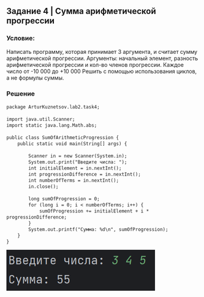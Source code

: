 ## Задание 4 | Сумма арифметической прогрессии
### Условие:
Написать программу, которая принимает 3 аргумента, и считает сумму арифметической прогрессии.
Аргументы: начальный элемент, разность арифметической прогрессии и кол-во членов прогрессии. Каждое число от -10 000 до +10 000
Решить с помощью использования циклов, а не формулы суммы.
### Решение
```
package ArturKuznetsov.lab2.task4;

import java.util.Scanner;
import static java.lang.Math.abs;

public class SumOfArithmeticProgression {
    public static void main(String[] args) {

        Scanner in = new Scanner(System.in);
        System.out.print("Введите числа: ");
        int initialElement = in.nextInt();
        int progressionDifference = in.nextInt();
        int numberOfTerms = in.nextInt();
        in.close();

        long sumOfProgression = 0;
        for (long i = 0; i < numberOfTerms; i++) {
            sumOfProgression += initialElement + i * progressionDifference;
        }
        System.out.printf("Сумма: %d\n", sumOfProgression);
    }
}
```
![Консоль](../../../../img/console_task4.png)
